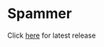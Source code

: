 # Spammer
Click [here](https://github.com/taksheel-club/Spammer/releases/tag/v2.0.1) for latest release
